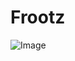 # Frootz
![Image](https://user-images.githubusercontent.com/86624629/126112942-a2bda48e-5cd1-4ea0-b6dd-ac1bea3ecb69.png)
